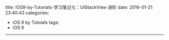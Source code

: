 title: iOS9-by-Tutorials-学习笔记七：UIStackView 进阶
date: 2016-01-21 23:40:43
categories:
  - iOS 9 by Tutoials
tags:
  - iOS 9
---
